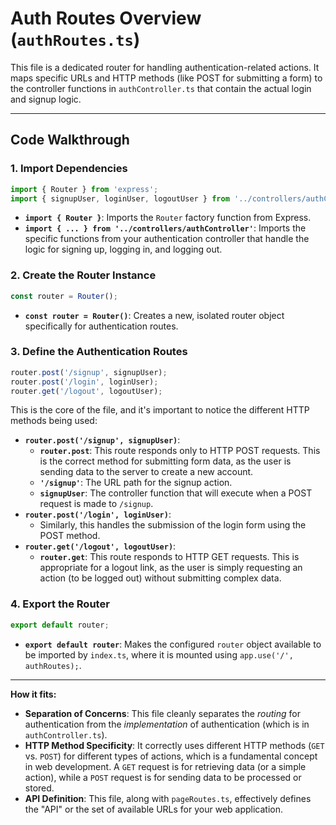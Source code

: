 # Auth Routes Overview (`authRoutes.ts`)

This file is a dedicated router for handling authentication-related actions. It maps specific URLs and HTTP methods (like POST for submitting a form) to the controller functions in `authController.ts` that contain the actual login and signup logic.

---

## Code Walkthrough

### 1. Import Dependencies
```typescript
import { Router } from 'express';
import { signupUser, loginUser, logoutUser } from '../controllers/authController';
```
- **`import { Router }`**: Imports the `Router` factory function from Express.
- **`import { ... } from '../controllers/authController'`**: Imports the specific functions from your authentication controller that handle the logic for signing up, logging in, and logging out.

### 2. Create the Router Instance
```typescript
const router = Router();
```
- **`const router = Router()`**: Creates a new, isolated router object specifically for authentication routes.

### 3. Define the Authentication Routes
```typescript
router.post('/signup', signupUser);
router.post('/login', loginUser);
router.get('/logout', logoutUser);
```
This is the core of the file, and it's important to notice the different HTTP methods being used:
- **`router.post('/signup', signupUser)`**:
  - **`router.post`**: This route responds only to HTTP POST requests. This is the correct method for submitting form data, as the user is sending data to the server to create a new account.
  - **`'/signup'`**: The URL path for the signup action.
  - **`signupUser`**: The controller function that will execute when a POST request is made to `/signup`.
- **`router.post('/login', loginUser)`**:
  - Similarly, this handles the submission of the login form using the POST method.
- **`router.get('/logout', logoutUser)`**:
  - **`router.get`**: This route responds to HTTP GET requests. This is appropriate for a logout link, as the user is simply requesting an action (to be logged out) without submitting complex data.

### 4. Export the Router
```typescript
export default router;
```
- **`export default router`**: Makes the configured `router` object available to be imported by `index.ts`, where it is mounted using `app.use('/', authRoutes);`.

---

**How it fits:**
- **Separation of Concerns**: This file cleanly separates the *routing* for authentication from the *implementation* of authentication (which is in `authController.ts`).
- **HTTP Method Specificity**: It correctly uses different HTTP methods (`GET` vs. `POST`) for different types of actions, which is a fundamental concept in web development. A `GET` request is for retrieving data (or a simple action), while a `POST` request is for sending data to be processed or stored.
- **API Definition**: This file, along with `pageRoutes.ts`, effectively defines the "API" or the set of available URLs for your web application. 